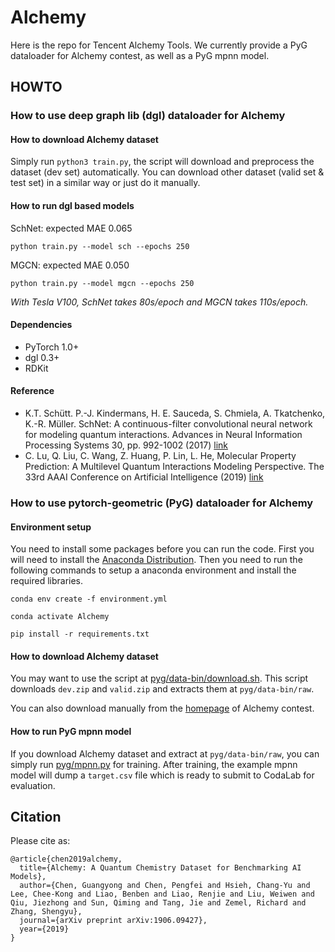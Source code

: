# Alchemy

Here is the repo for Tencent Alchemy Tools. We currently provide a PyG dataloader for Alchemy contest, as well as a PyG mpnn model.




## HOWTO

### How to use deep graph lib (dgl) dataloader for Alchemy

#### How to download Alchemy dataset  

Simply run `python3 train.py`, the script will download and preprocess the dataset (dev set) automatically.  You can download other dataset (valid set & test set) in a similar way or just do it manually.  

#### How to run dgl based models  
SchNet: expected MAE 0.065  

`python train.py --model sch --epochs 250`

MGCN: expected MAE 0.050  

`python train.py --model mgcn --epochs 250`

*With Tesla V100, SchNet takes 80s/epoch and MGCN takes 110s/epoch.*

#### Dependencies  

+ PyTorch 1.0+
+ dgl 0.3+
+ RDKit

#### Reference  
 
- K.T. Schütt. P.-J. Kindermans, H. E. Sauceda, S. Chmiela, A. Tkatchenko, K.-R. Müller.
SchNet: A continuous-filter convolutional neural network for modeling quantum interactions. Advances in Neural Information Processing Systems 30, pp. 992-1002 (2017) [link](http://papers.nips.cc/paper/6700-schnet-a-continuous-filter-convolutional-neural-network-for-modeling-quantum-interactions)  
- C. Lu, Q. Liu, C. Wang, Z. Huang, P. Lin, L. He, Molecular Property Prediction: A Multilevel Quantum Interactions Modeling Perspective. The 33rd AAAI Conference on Artificial Intelligence (2019) [link](https://arxiv.org/abs/1906.11081)  

### How to use pytorch-geometric (PyG) dataloader for Alchemy


#### Environment setup

You need to install some packages before you can run the code. First you will need to install the [Anaconda Distribution](https://docs.anaconda.com/anaconda/install/). Then you need to run the following commands to setup a anaconda environment and install the required libraries.

`conda env create -f environment.yml`

`conda activate Alchemy`

`pip install -r requirements.txt`

#### How to download Alchemy dataset

You may want to use the script at [pyg/data-bin/download.sh](pyg/data-bin/download.sh). This script downloads  `dev.zip` and `valid.zip` and extracts them at `pyg/data-bin/raw`.

You can also download manually from the [homepage](https://alchemy.tencent.com/) of Alchemy contest.


#### How to run PyG mpnn model

If you download Alchemy dataset and extract at `pyg/data-bin/raw`,  you can simply run [pyg/mpnn.py](pyg/mpnn.py) for training. After training, the example mpnn model will dump a `target.csv` file which is ready to submit to CodaLab for evaluation.


## Citation

Please cite as:
```
@article{chen2019alchemy,
  title={Alchemy: A Quantum Chemistry Dataset for Benchmarking AI Models},
  author={Chen, Guangyong and Chen, Pengfei and Hsieh, Chang-Yu and Lee, Chee-Kong and Liao, Benben and Liao, Renjie and Liu, Weiwen and Qiu, Jiezhong and Sun, Qiming and Tang, Jie and Zemel, Richard and Zhang, Shengyu},
  journal={arXiv preprint arXiv:1906.09427},
  year={2019}
}
```
